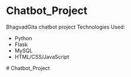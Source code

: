 # Chatbot_Project
BhagvadGita chatbot project
Technologies Used:<br>
 <ul>
   <li>Python</li>
   <li>Flask</li>
   <li>MySQL</li>
   <li>HTML/CSS/JavaScript</li>
 </ul>
# Chatbot_Project
